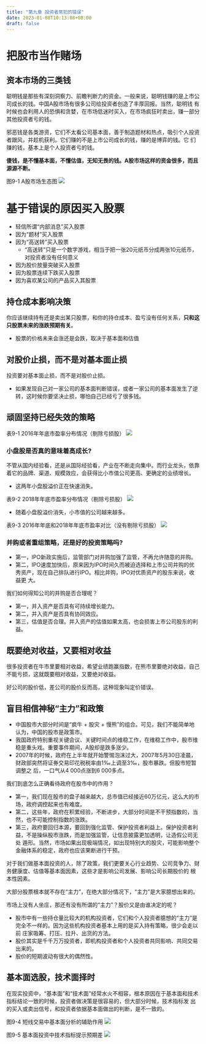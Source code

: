 ```yaml
---
title: "第九章 投资者常犯的错误"
date: 2023-01-08T10:13:08+08:00
draft: false
---
```


# 把股市当作赌场

## 资本市场的三类钱

聪明钱是那些有深刻洞察力、前瞻判断力的资金。一般来说，聪明钱赚的是上市公司成长的钱。中国A股市场有很多公司给投资者创造了丰厚回报。当然，聪明钱
有时候也会利用人的恐惧和贪婪，在市场低迷时买入，在市场疯狂时卖出，赚一部分其他投资者亏的钱。

邪恶钱是各类游资，它们不太看公司基本面，善于制造题材和热点，吸引个人投资者跟风，并趁机获利。它们赚的不是上市公司成长的钱，赚的是博弈的钱。它
们赚的钱，基本上是个人投资者亏的钱。

**傻钱，是不懂基本面，不懂估值，无知无畏的钱。A股市场这样的资金很多，而且源源不断。**

图9-1 A股市场生态图
![](https://res.weread.qq.com/wrepub/epub_28218320_93)



# 基于错误的原因买入股票

- 轻信所谓“内部消息”买入股票
- 因为“题材”买入股票
- 因为“高送转”买入股票
  - “高送转”只是一个数字游戏，相当于把一张20元纸币分成两张10元纸币，对投资者没有任何意义
- 因为股价放量突破买入股票
- 因为股票连续下跌买入股票
- 因为喜欢某公司的产品买入其股票




## 持仓成本影响决策

你应该继续持有还是卖出某只股票，和你的持仓成本、盈亏没有任何关系，**只和这只股票未来的涨跌预期有关**。
- 股票的价格未来会涨还是会跌，取决于基本面和估值


## 对股价止损，而不是对基本面止损

投资要对基本面止损，而不是对股价止损。
- 如果发现自己对一家公司的基本面判断错误，或者一家公司的基本面发生了逆转，这时候你要坚决止损，哪怕自己已经亏了很多钱。


## 顽固坚持已经失效的策略

表9-1 2016年年底市盈率分布情况（剔除亏损股）
![](https://res.weread.qq.com/wrepub/epub_28218320_96)

### 小盘股是否真的意味着高成长?

不管从国内经验看，还是从国际经验看，产业在不断走向集中。而行业龙头，依靠着它的品牌、渠道、规模效应，会获得比小市值公司更高、更确定的业绩增长。

- 这两年小盘股溢价正在快速消失。

表9-2 2018年年底市盈率分布情况（剔除亏损股）
![](https://res.weread.qq.com/wrepub/epub_28218320_97)

- 随着小盘股溢价消失，小市值的公司越来越多。

表9-3 2016年年底和2018年年底市盈率对比（没有剔除亏损股）
![](https://res.weread.qq.com/wrepub/epub_28218320_98)

### 并购或者重组策略，还是好的投资策略吗?

- 第一，IPO新政实施后，监管部门对并购加强了监管，不再允许随意的并购。
- 第二，IPO速度加快后，原来因为IPO时间久而被迫选择和上市公司并购的优秀资产，现在自己排队进行IPO。相比并购，IPO对优质资产的股东来说，收益更
  大。

我们如何得知公司的并购是否合理呢？
- 第一，并入资产是否具有可持续增长能力。
- 第二，并入资产是否具有协同效应。
- 第三，估值是否合理。并入资产的估值如果太高，也会损害上市公司股东的利益。

## 既要绝对收益，又要相对收益

很多投资者在牛市里要相对收益，希望业绩跑赢指数，在熊市里要绝对收益，自己不能亏损，这就既要相对收益，又要绝对收益。

好公司的股价低，差公司的股价反而高，这种现象叫定价错误。

## 盲目相信神秘“主力”和政策

- 中国股市大部分时间是“疯牛 + 股灾 + 慢熊”的组合。可见，我们不能简单地认为，中国的股市是政策市。
- 我国政府特别重视关键会议、关键时间点的维稳工作，在维稳工作中，股市维稳是重头戏。重要事件期间，A股却是跌多涨少。
- 2007年的时候，政府在上半年就开始警惕泡沫过大，2007年5月30日凌晨，财政部突然将证券交易印花税税率由1‰上调至3‰，股市暴跌。但股市短暂调整之
  后，一口气从4 000点涨到6 000多点。

我们到底怎么正确看待政府在股市中的作用？
- 第一，我们现在股市的盘子越来越大，总市值已经接近60万亿元，这么大的市场，政府调控起来也有难度。
- 第二，这些年，政府在积累经验，不断进步，大部分时间是不干预指数的，当然，也不可能控制指数的涨跌。
- 第三，政府要回归本源，要回到强化监管、保护投资者利益上。保护投资者利益，不是操纵股市涨跌，而是加强监管，让信息披露更加透明，让造假公司无处
  遁形。当然，市场如果出现极端情况，如出现特别大的股灾，可能影响整个金融体系的稳定，政府也应该果断进行干预。

对于我们做基本面投资的人，除了政策，我们更要关心行业趋势、公司竞争力、财务健康度、估值等基本面因素，这些才是影响公司发展、影响公司长期股价的
根本性因素。

大部分股票根本就不存在“主力”，在绝大部分情况下，“主力”是大家臆想出来的。

市场上没有人坐庄，那还有没有所谓的“主力”？股价又是由谁决定的呢？
- 股市中有一些持仓量比较大的机构投资者，它们和个人投资者臆想的“主力”是完全不一样的。因为这些机构投资者基本上用的是买入持有策略，很少会走以前
  庄家吸筹、打压、拉升、出货的方法。
- 股价其实是千千万万投资者，即机构投资者和个人投资者共同影响、共同交易出来的。
- 股价的短期波动有很大的偶然性。

## 基本面选股，技术面择时

在现实投资中，“基本面”和“技术面”经常水火不相容，根本原因在于基本面和技术指标结论一致的时候，投资者做决策是很容易的，但大部分时候，技术指标发
出的买入或卖出信号，和投资者依据基本面做出的判断，是不一致的。

图9-4 短线交易中基本面分析的辅助作用
![](https://res.weread.qq.com/wrepub/epub_28218320_99)

图9-5 基本面投资中技术指标提示预期差
![](https://res.weread.qq.com/wrepub/epub_28218320_100)
